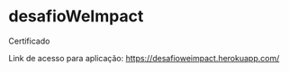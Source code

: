 # desafioWeImpact
Certificado

Link de acesso para aplicação: https://desafioweimpact.herokuapp.com/
